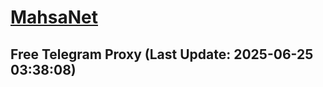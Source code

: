 
# [MahsaNet](https://t.me/mahsa_net)
## Free Telegram Proxy (Last Update: 2025-06-25 03:38:08)

    